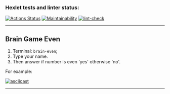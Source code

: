 ### Hexlet tests and linter status:
[![Actions Status](https://github.com/kasapvictor/frontend-project-lvl1/workflows/hexlet-check/badge.svg)](https://github.com/kasapvictor/frontend-project-lvl1/actions)
[![Maintainability](https://api.codeclimate.com/v1/badges/02728fed36404d35c845/maintainability)](https://codeclimate.com/github/kasapvictor/frontend-project-lvl1/maintainability)
[![lint-check](https://github.com/kasapvictor/frontend-project-lvl1/actions/workflows/lint-check.yml/badge.svg)](https://github.com/kasapvictor/frontend-project-lvl1/actions/workflows/lint-check.yml)

---

## Brain Game Even
1. Terminal: `brain-even`;
2. Type your name.
3. Then answer if number is even 'yes' otherwise 'no'.

For example:

[![asciicast](https://asciinema.org/a/96EeDfoCOHTlSySuIk3pJz6PP.svg)](https://asciinema.org/a/96EeDfoCOHTlSySuIk3pJz6PP)

---
